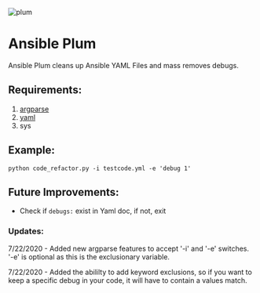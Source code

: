 ![plum](https://funkyimg.com/i/36qdu.png)

# Ansible Plum
Ansible Plum cleans up Ansible YAML Files and mass removes debugs.
## Requirements:

1. [argparse](https://pypi.org/project/argparse/) 
2. [yaml](https://pypi.org/project/PyYAML/)
3. sys

## Example:

`python code_refactor.py -i testcode.yml -e 'debug 1'
`
## Future Improvements:
- Check if `debugs:` exist in Yaml doc, if not, exit

### Updates:
7/22/2020 - Added new argparse features to accept '-i' and '-e' switches. '-e' is optional as this is the exclusionary variable.

7/22/2020 - Added the abililty to add keyword exclusions, so if you want to keep a specific debug in your code, it will have to contain a values match.
